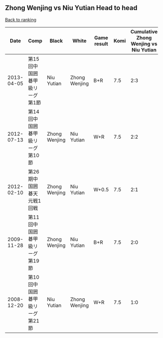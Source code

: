 ## Zhong Wenjing vs Niu Yutian Head to head

[Back to ranking](../../index.md)




| **Date** | **Comp** | **Black** | **White** | **Game result** | **Komi** | **Cumulative Zhong Wenjing vs Niu Yutian** | **Zhong Wenjing streak** | **Niu Yutian streak** | 
| --- | --- | --- | --- | --- | --- | --- | --- | --- |
| 2013-04-05 | 第15回中国囲碁甲級リーグ第1節 | Niu Yutian | Zhong Wenjing | B+R | 7.5 | 2:3 | 0 | 3 | 
| 2012-07-13 | 第14回中国囲碁甲級リーグ第10節 | Zhong Wenjing | Niu Yutian | W+R | 7.5 | 2:2 | 0 | 2 | 
| 2012-02-10 | 第26期中国囲碁天元戦1回戦 | Zhong Wenjing | Niu Yutian | W+0.5 | 7.5 | 2:1 | 0 | 1 | 
| 2009-11-28 | 第11回中国囲碁甲級リーグ第19節 | Zhong Wenjing | Niu Yutian | B+R | 7.5 | 2:0 | 2 | 0 | 
| 2008-12-20 | 第10回中国囲碁甲級リーグ第21節 | Niu Yutian | Zhong Wenjing | W+R | 7.5 | 1:0 | 1 | 0 |





